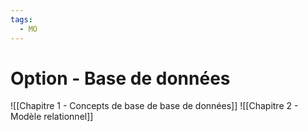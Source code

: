 ```yaml
---
tags:
  - MO
---
```

# Option - Base de données
![[Chapitre 1 - Concepts de base de base de données]]
![[Chapitre 2 - Modèle relationnel]]